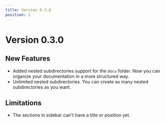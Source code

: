 ```yaml
---
title: Version 0.3.0
position: 1
---
```


# Version 0.3.0

## New Features

- Added nested subdirectories support for the `docs` folder. Now you can organize your documentation in a more structured way.
- Unlimited nested subdirectories. You can create as many nested subdirectories as you want.


## Limitations

- The sections in sidebar can't have a title or position yet.
